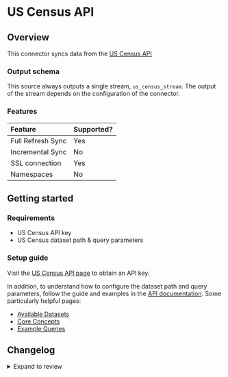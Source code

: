 # US Census API

## Overview

This connector syncs data from the [US Census API](https://www.census.gov/data/developers/guidance/api-user-guide.Example_API_Queries.html)

<!-- env:oss -->

### Output schema

This source always outputs a single stream, `us_census_stream`. The output of the stream depends on the configuration of the connector.

### Features

| Feature           | Supported? |
| :---------------- | :--------- |
| Full Refresh Sync | Yes        |
| Incremental Sync  | No         |
| SSL connection    | Yes        |
| Namespaces        | No         |

<!-- /env:oss -->

## Getting started

### Requirements

- US Census API key
- US Census dataset path & query parameters

### Setup guide

Visit the [US Census API page](https://api.census.gov/data/key_signup.html) to obtain an API key.

In addition, to understand how to configure the dataset path and query parameters, follow the guide and examples in the [API documentation](https://www.census.gov/data/developers/data-sets.html). Some particularly helpful pages:

- [Available Datasets](https://www.census.gov/data/developers/guidance/api-user-guide.Available_Data.html)
- [Core Concepts](https://www.census.gov/data/developers/guidance/api-user-guide.Core_Concepts.html)
- [Example Queries](https://www.census.gov/data/developers/guidance/api-user-guide.Example_API_Queries.html)

## Changelog

<details>
  <summary>Expand to review</summary>

| Version | Date       | Pull Request                                             | Subject                                           |
| :------ | :--------- | :------------------------------------------------------- | :------------------------------------------------ |
| 0.2.2 | 2024-09-14 | [44364](https://github.com/airbytehq/airbyte/pull/44364) | Update dependencies |
| 0.2.1 | 2024-09-07 | [45331](https://github.com/airbytehq/airbyte/pull/45331) | Fix schema |
| 0.2.0 | 2024-08-10 | [43521](https://github.com/airbytehq/airbyte/pull/43521) | Migrate to Low Code |
| 0.1.16 | 2024-08-10 | [43566](https://github.com/airbytehq/airbyte/pull/43566) | Update dependencies |
| 0.1.15 | 2024-08-03 | [43214](https://github.com/airbytehq/airbyte/pull/43214) | Update dependencies |
| 0.1.14 | 2024-07-27 | [42595](https://github.com/airbytehq/airbyte/pull/42595) | Update dependencies |
| 0.1.13 | 2024-07-20 | [42176](https://github.com/airbytehq/airbyte/pull/42176) | Update dependencies |
| 0.1.12 | 2024-07-13 | [41904](https://github.com/airbytehq/airbyte/pull/41904) | Update dependencies |
| 0.1.11 | 2024-07-10 | [41491](https://github.com/airbytehq/airbyte/pull/41491) | Update dependencies |
| 0.1.10 | 2024-07-09 | [41166](https://github.com/airbytehq/airbyte/pull/41166) | Update dependencies |
| 0.1.9 | 2024-07-06 | [40772](https://github.com/airbytehq/airbyte/pull/40772) | Update dependencies |
| 0.1.8 | 2024-06-26 | [40549](https://github.com/airbytehq/airbyte/pull/40549) | Migrate off deprecated auth package |
| 0.1.7 | 2024-06-25 | [40294](https://github.com/airbytehq/airbyte/pull/40294) | Update dependencies |
| 0.1.6 | 2024-06-22 | [39981](https://github.com/airbytehq/airbyte/pull/39981) | Update dependencies |
| 0.1.5 | 2024-06-06 | [39262](https://github.com/airbytehq/airbyte/pull/39262) | [autopull] Upgrade base image to v1.2.2 |
| 0.1.4 | 2024-05-20 | [38370](https://github.com/airbytehq/airbyte/pull/38370) | [autopull] base image + poetry + up_to_date |
| 0.1.3 | 2024-01-03 | [33890](https://github.com/airbytehq/airbyte/pull/33890) | Allow additional properties in connector spec |
| 0.1.2 | 2021-12-28 | [8628](https://github.com/airbytehq/airbyte/pull/8628) | Update fields in source-connectors specifications |
| 0.1.1 | 2021-11-08 | [7499](https://github.com/airbytehq/airbyte/pull/7499) | Remove base-python dependencies |
| 0.1.0 | 2021-07-20 | [4228](https://github.com/airbytehq/airbyte/pull/4228) | Initial release |

</details>
